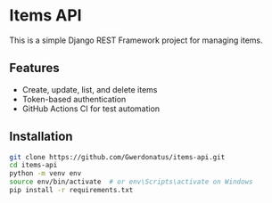 # Items API

This is a simple Django REST Framework project for managing items.

## Features
- Create, update, list, and delete items
- Token-based authentication
- GitHub Actions CI for test automation

## Installation 

```bash
git clone https://github.com/Gwerdonatus/items-api.git
cd items-api
python -m venv env
source env/bin/activate  # or env\Scripts\activate on Windows
pip install -r requirements.txt

